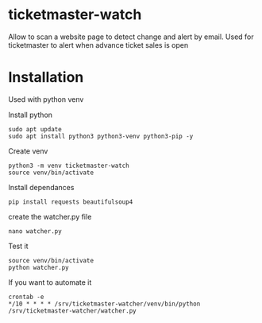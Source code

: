 # ticketmaster-watch

Allow to scan a website page to detect change and alert by email. Used for ticketmaster to alert when advance ticket sales is open

# Installation

Used with python venv

Install python
```
sudo apt update
sudo apt install python3 python3-venv python3-pip -y
```

Create venv
```
python3 -m venv ticketmaster-watch
source venv/bin/activate
```

Install dependances
```
pip install requests beautifulsoup4
```

create the watcher.py file
```
nano watcher.py
```



Test it
```
source venv/bin/activate
python watcher.py
```


If you want to automate it
```
crontab -e
*/10 * * * * /srv/ticketmaster-watcher/venv/bin/python /srv/ticketmaster-watcher/watcher.py
```